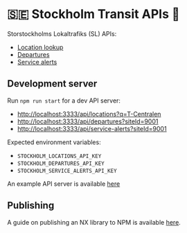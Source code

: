 # 🇸🇪 Stockholm Transit APIs 🚆

Storstockholms Lokaltrafiks (SL) APIs:

- [Location lookup](https://www.npmjs.com/package/@stockholm-transit/locations)
- [Departures](https://www.npmjs.com/package/@stockholm-transit/departures)
- [Service alerts](https://www.npmjs.com/package/@stockholm-transit/service-alerts)

## Development server

Run `npm run start` for a dev API server:

- [http://localhost:3333/api/locations?q=T-Centralen](http://localhost:3333/api/locations?q=T-Centralen)
- [http://localhost:3333/api/departures?siteId=9001](http://localhost:3333/api/departures?siteId=9001)
- [http://localhost:3333/api/service-alerts?siteId=9001](http://localhost:3333/api/service-alerts?siteId=9001)

Expected environment variables:

- `STOCKHOLM_LOCATIONS_API_KEY`
- `STOCKHOLM_DEPARTURES_API_KEY`
- `STOCKHOLM_SERVICE_ALERTS_API_KEY`

An example API server is available [here](https://github.com/rebelliard/stockholm-transit-api/blob/main/apps/example-api/src/main.ts)

## Publishing

A guide on publishing an NX library to NPM is available [here](https://blog.nrwl.io/publishing-react-libraries-made-easy-d5b3d013deba#:~:text=Publishing%20to%20npm).
